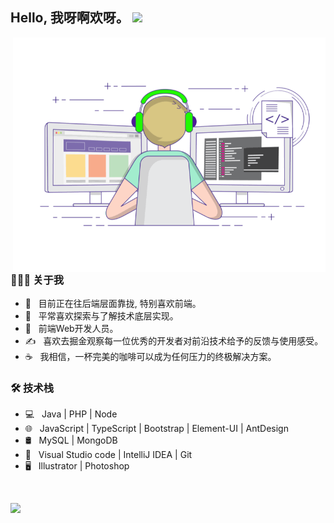<h2> Hello, 我呀啊欢呀。 <img src="https://github.com/souvikguria98/souvikguria98/blob/master/Hi.gif" width="25"></h2>
<img align="right" alt="GIF" src="https://raw.githubusercontent.com/devSouvik/devSouvik/master/gif3.gif" width="500"/>

<h3> 👨🏻‍💻 关于我 </h3>

- 🔭 &nbsp; 目前正在往后端层面靠拢, 特别喜欢前端。
- 🤔 &nbsp; 平常喜欢探索与了解技术底层实现。
- 💼 &nbsp; 前端Web开发人员。
- ✍️ &nbsp; 喜欢去掘金观察每一位优秀的开发者对前沿技术给予的反馈与使用感受。
- ☕ &nbsp; 我相信，一杯完美的咖啡可以成为任何压力的终极解决方案。

<h3>🛠 技术栈</h3>

- 💻 &nbsp; Java | PHP | Node
- 🌐 &nbsp; JavaScript | TypeScript | Bootstrap | Element-UI | AntDesign
- 🛢 &nbsp;  MySQL | MongoDB
- 🔧 &nbsp; Visual Studio code | IntelliJ IDEA | Git
- 🖥 &nbsp; Illustrator | Photoshop


</br>

<a target="_blank" rel="noopener noreferrer nofollow" href="https://camo.githubusercontent.com/93d878bbc1e500587c730fc2b906dbd763123540822f60207fd9b0ca5ccc2279/68747470733a2f2f6769746875622d726561646d652d73746174732e76657263656c2e6170702f6170692f746f702d6c616e67732f3f757365726e616d653d6c6f6e6779616e6a69616e67267468656d653d746f6b796f6e69676874"><img src="https://camo.githubusercontent.com/93d878bbc1e500587c730fc2b906dbd763123540822f60207fd9b0ca5ccc2279/68747470733a2f2f6769746875622d726561646d652d73746174732e76657263656c2e6170702f6170692f746f702d6c616e67732f3f757365726e616d653d6c6f6e6779616e6a69616e67267468656d653d746f6b796f6e69676874" data-canonical-src="https://github-readme-stats.vercel.app/api/top-langs/?username=longyanjiang&amp;theme=tokyonight" style="max-width: 100%;"></a>

